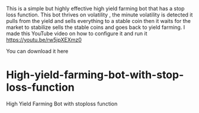 This is a simple but highly effective high yield farming bot that has a stop loss function. 
This bot thrives on volatility , the minute volatility is detected it pulls from the yield and sells everything to a stable coin then it waits for the market to stabilize sells the stable coins and goes back to yield farming.
I made this YouTube video on how to configure it and run it
https://youtu.be/rw5jpXEXmz0

You can download it here


# High-yield-farming-bot-with-stop-loss-function
High Yield Farming Bot with stoploss function 
